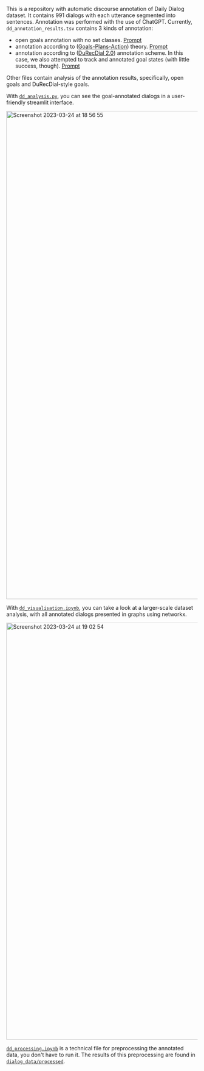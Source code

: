 This is a repository with automatic discourse annotation of Daily Dialog dataset. It contains 991 dialogs with each utterance segmented into sentences. Annotation was performed with the use of ChatGPT. Currently, `dd_annotation_results.tsv` contains 3 kinds of annotation:
- open goals annotation with no set classes. [Prompt](https://github.com/NikaSmilga/dialog_graphs/blob/main/prompts/open_goals.txt)
- annotation according to ([Goals-Plans-Action](https://en.wikipedia.org/wiki/Goals,_plans,_action_theory)) theory. [Prompt](https://github.com/NikaSmilga/dialog_graphs/blob/main/prompts/gpa_theory.txt)
- annotation according to ([DuRecDial 2.0](https://github.com/liuzeming01/DuRecDial)) annotation scheme. In this case, we also attempted to track and annotated goal states (with little success, though). [Prompt](https://github.com/NikaSmilga/dialog_graphs/blob/main/prompts/durecdial_and_state.txt)

Other files contain analysis of the annotation results, specifically, open goals and DuRecDial-style goals.

With [`dd_analysis.py`](https://github.com/NikaSmilga/dialog_graphs/blob/main/dd_analysis.py), you can see the goal-annotated dialogs in a user-friendly streamlit interface.

<img width="1282" alt="Screenshot 2023-03-24 at 18 56 55" src="https://user-images.githubusercontent.com/42929200/227577449-55d6afcc-4e77-485d-ad04-f3a62ba1c454.png">

With [`dd_visualisation.ipynb`](https://github.com/NikaSmilga/dialog_graphs/blob/main/dd_visualisation.ipynb), you can take a look at a larger-scale dataset analysis, with all annotated dialogs presented in graphs using networkx.

<img width="1095" alt="Screenshot 2023-03-24 at 19 02 54" src="https://user-images.githubusercontent.com/42929200/227579029-39b66909-5dcf-4598-8d15-10b368da8a63.png">

[`dd_processing.ipynb`](https://github.com/NikaSmilga/dialog_graphs/blob/main/dd_processing.ipynb) is a technical file for preprocessing the annotated data, you don't have to run it. The results of this preprocessing are found in [`dialog_data/processed`](https://github.com/NikaSmilga/dialog_graphs/tree/main/dialog_data/processed).
